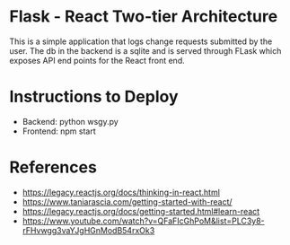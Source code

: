 # Flask - React Two-tier Architecture

This is a simple application that logs change requests submitted by the user. The db in the backend is a sqlite and is served through FLask which exposes API end points for the React front end. 


# Instructions to Deploy
- Backend: python wsgy.py
- Frontend: npm start

# References
- https://legacy.reactjs.org/docs/thinking-in-react.html
- https://www.taniarascia.com/getting-started-with-react/
- https://legacy.reactjs.org/docs/getting-started.html#learn-react
- https://www.youtube.com/watch?v=QFaFIcGhPoM&list=PLC3y8-rFHvwgg3vaYJgHGnModB54rxOk3
